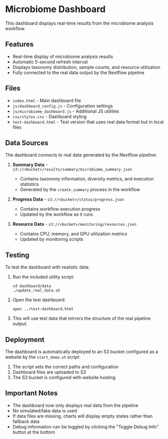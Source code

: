 # Microbiome Dashboard

This dashboard displays real-time results from the microbiome analysis workflow.

## Features

- Real-time display of microbiome analysis results
- Automatic 5-second refresh interval
- Displays taxonomy distribution, sample counts, and resource utilization
- Fully connected to the real data output by the Nextflow pipeline

## Files

- `index.html` - Main dashboard file
- `js/dashboard_config.js` - Configuration settings 
- `js/microbiome_dashboard.js` - Additional JS utilities
- `css/styles.css` - Dashboard styling
- `test-dashboard.html` - Test version that uses real data format but in local files

## Data Sources

The dashboard connects to real data generated by the Nextflow pipeline:

1. **Summary Data** - `s3://<bucket>/results/summary/microbiome_summary.json`
   - Contains taxonomy information, diversity metrics, and execution statistics
   - Generated by the `create_summary` process in the workflow

2. **Progress Data** - `s3://<bucket>/status/progress.json`
   - Contains workflow execution progress
   - Updated by the workflow as it runs

3. **Resource Data** - `s3://<bucket>/monitoring/resources.json`
   - Contains CPU, memory, and GPU utilization metrics
   - Updated by monitoring scripts

## Testing

To test the dashboard with realistic data:

1. Run the included utility script:
   ```
   cd dashboard/data
   ./update_real_data.sh
   ```

2. Open the test dashboard:
   ```
   open ../test-dashboard.html
   ```

3. This will use test data that mirrors the structure of the real pipeline output.

## Deployment

The dashboard is automatically deployed to an S3 bucket configured as a website by the `start_demo.sh` script:

1. The script sets the correct paths and configuration
2. Dashboard files are uploaded to S3
3. The S3 bucket is configured with website hosting

## Important Notes

- The dashboard now only displays real data from the pipeline
- No simulated/fake data is used
- If data files are missing, charts will display empty states rather than fallback data
- Debug information can be toggled by clicking the "Toggle Debug Info" button at the bottom
